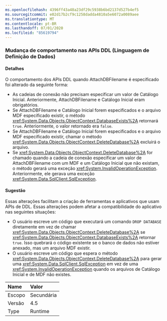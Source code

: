 ```yaml
---
ms.openlocfilehash: 4396ff43a48a23df29c5938b6bd2137d527b4ef5
ms.sourcegitcommit: e02d17b2cf9c1258dadda4810a5e6072a0089aee
ms.translationtype: MT
ms.contentlocale: pt-BR
ms.lasthandoff: 07/01/2020
ms.locfileid: "85619794"
---
```

### <a name="change-in-behavior-in-data-definition-language-ddl-apis"></a>Mudança de comportamento nas APIs DDL (Linguagem de Definição de Dados)

#### <a name="details"></a>Detalhes

O comportamento dos APIs DDL quando AttachDBFilename é especificado foi alterado da seguinte forma:<ul><li>As cadeias de conexão não precisam especificar um valor de Catálogo Inicial. Anteriormente, AttachDBFilename e Catálogo Inicial eram obrigatórios.</li><li>Se AttachDBFilename e Catálogo Inicial forem especificados e o arquivo MDF especificado existir, o método <xref:System.Data.Objects.ObjectContext.DatabaseExists%2A> retornará <code>true</code>. Anteriormente, o valor retornado era <code>false</code>.</li><li>Se AttachDBFilename e Catálogo Inicial forem especificados e o arquivo MDF especificado existir, chamar o método <xref:System.Data.Objects.ObjectContext.DeleteDatabase%2A> excluirá o arquivo.</li><li>Se <xref:System.Data.Objects.ObjectContext.DeleteDatabase%2A> for chamado quando a cadeia de conexão especificar um valor de AttachDBFilename com um MDF e um Catálogo Inicial que não existam, o método gerará uma exceção <xref:System.InvalidOperationException>. Anteriormente, ele gerava uma exceção <xref:System.Data.SqlClient.SqlException>.</li></ul>

#### <a name="suggestion"></a>Sugestão

Essas alterações facilitam a criação de ferramentas e aplicativos que usam APIs de DDL. Essas alterações podem afetar a compatibilidade do aplicativo nas seguintes situações:<ul><li>O usuário escreve um código que executará um comando <code>DROP DATABASE</code> diretamente em vez de chamar <xref:System.Data.Objects.ObjectContext.DeleteDatabase%2A> se <xref:System.Data.Objects.ObjectContext.DatabaseExists%2A> retornar <code>true</code>. Isso quebrará o código existente se o banco de dados não estiver anexado, mas um arquivo MDF existir.</li><li>O usuário escreve um código que espera o método <xref:System.Data.Objects.ObjectContext.DeleteDatabase%2A> para gerar uma <xref:System.Data.SqlClient.SqlException> em vez de uma <xref:System.InvalidOperationException> quando os arquivos de Catálogo Inicial e de MDF não existes.</li></ul>

| Name    | Valor       |
|:--------|:------------|
| Escopo   |Secundária|
|Versão|4.5|
|Type|Runtime|
